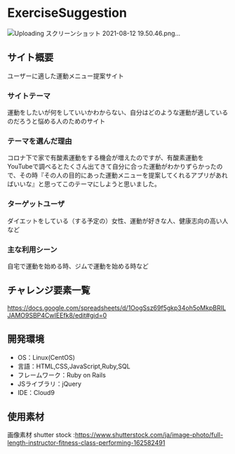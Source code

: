 # ExerciseSuggestion

![Uploading スクリーンショット 2021-08-12 19.50.46.png…]()

## サイト概要
ユーザーに適した運動メニュー提案サイト

### サイトテーマ
運動をしたいが何をしていいかわからない、自分はどのような運動が適しているのだろうと悩める人のためのサイト


### テーマを選んだ理由
コロナ下で家で有酸素運動をする機会が増えたのですが、有酸素運動をYouTubeで調べるとたくさん出てきて自分に合った運動がわかりずらかったので、その時『その人の目的にあった運動メニューを提案してくれるアプリがあればいいな』と思ってこのテーマにしようと思いました。

### ターゲットユーザ
ダイエットをしている（する予定の）女性、運動が好きな人、健康志向の高い人など


### 主な利用シーン
自宅で運動を始める時、ジムで運動を始める時など


## チャレンジ要素一覧
https://docs.google.com/spreadsheets/d/1OogSsz69f5gkp34oh5oMkpBRILJAMO9SBP4CwIEEfk8/edit#gid=0

## 開発環境
- OS：Linux(CentOS)
- 言語：HTML,CSS,JavaScript,Ruby,SQL
- フレームワーク：Ruby on Rails
- JSライブラリ：jQuery
- IDE：Cloud9

## 使用素材
画像素材 shutter stock :https://www.shutterstock.com/ja/image-photo/full-length-instructor-fitness-class-performing-162582491

